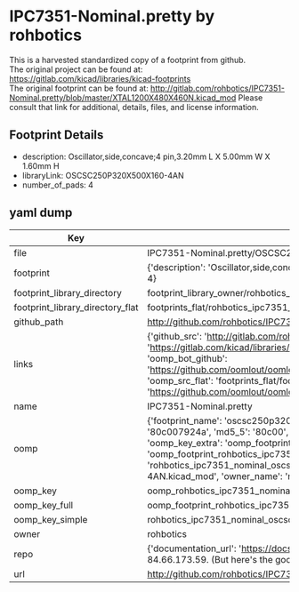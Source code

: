 # IPC7351-Nominal.pretty by rohbotics  
This is a harvested standardized copy of a footprint from github.  
The original project can be found at:  
https://gitlab.com/kicad/libraries/kicad-footprints  
The original footprint can be found at:
http://gitlab.com/rohbotics/IPC7351-Nominal.pretty/blob/master/XTAL1200X480X460N.kicad_mod
Please consult that link for additional, details, files, and license information.  
## Footprint Details
* description: Oscillator,side,concave;4 pin,3.20mm L X 5.00mm W X 1.60mm H  
* libraryLink: OSCSC250P320X500X160-4AN  
* number_of_pads: 4  
## yaml dump  
| Key | Value |  
| --- | --- |  
| file | IPC7351-Nominal.pretty/OSCSC250P320X500X160-4AN.kicad_mod |  
| footprint | {'description': 'Oscillator,side,concave;4 pin,3.20mm L X 5.00mm W X 1.60mm H', 'libraryLink': 'OSCSC250P320X500X160-4AN', 'number_of_pads': 4} |  
| footprint_library_directory | footprint_library_owner/rohbotics_IPC7351-Nominal.pretty |  
| footprint_library_directory_flat | footprints_flat/rohbotics_ipc7351_nominal_oscsc250p320x500x160_4an/working |  
| github_path | http://github.com/rohbotics/IPC7351-Nominal.pretty/blob/master/OSCSC250P320X500X160-4AN.kicad_mod |  
| links | {'github_src': 'http://gitlab.com/rohbotics/IPC7351-Nominal.pretty/blob/master/XTAL1200X480X460N.kicad_mod', 'github_src_repo': 'https://gitlab.com/kicad/libraries/kicad-footprints', 'oomp_bot': 'footprints/rohbotics_ipc7351_nominal_oscsc250p320x500x160_4an/working', 'oomp_bot_github': 'https://github.com/oomlout/oomlout_oomp_footprint_bot/tree/main/footprints/rohbotics_ipc7351_nominal_oscsc250p320x500x160_4an/working', 'oomp_src_flat': 'footprints_flat/footprints_flat/rohbotics_ipc7351_nominal_oscsc250p320x500x160_4an/working', 'oomp_src_flat_github': 'https://github.com/oomlout/oomlout_oomp_footprint_src/tree/main/footprints_flat/rohbotics_ipc7351_nominal_oscsc250p320x500x160_4an/working'} |  
| name | IPC7351-Nominal.pretty |  
| oomp | {'footprint_name': 'oscsc250p320x500x160_4an', 'library_name': 'ipc7351_nominal', 'md5': '80c007924a1c12fb0bc6cb2d5b601257', 'md5_10': '80c007924a', 'md5_5': '80c00', 'md5_6': '80c007', 'oomp_key': 'oomp_rohbotics_ipc7351_nominal_oscsc250p320x500x160_4an', 'oomp_key_extra': 'oomp_footprint_rohbotics_ipc7351_nominal_oscsc250p320x500x160_4an', 'oomp_key_full': 'oomp_footprint_rohbotics_ipc7351_nominal_oscsc250p320x500x160_4an_80c007', 'oomp_key_simple': 'rohbotics_ipc7351_nominal_oscsc250p320x500x160_4an', 'original_filename': 'IPC7351-Nominal.pretty/OSCSC250P320X500X160-4AN.kicad_mod', 'owner_name': 'rohbotics'} |  
| oomp_key | oomp_rohbotics_ipc7351_nominal_oscsc250p320x500x160_4an |  
| oomp_key_full | oomp_footprint_rohbotics_ipc7351_nominal_oscsc250p320x500x160_4an |  
| oomp_key_simple | rohbotics_ipc7351_nominal_oscsc250p320x500x160_4an |  
| owner | rohbotics |  
| repo | {'documentation_url': 'https://docs.github.com/rest/overview/resources-in-the-rest-api#rate-limiting', 'message': "API rate limit exceeded for 84.66.173.59. (But here's the good news: Authenticated requests get a higher rate limit. Check out the documentation for more details.)"} |  
| url | http://github.com/rohbotics/IPC7351-Nominal.pretty |  

